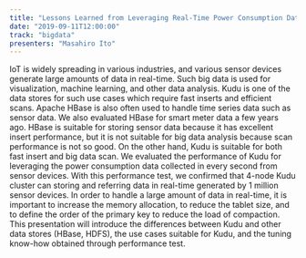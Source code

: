 ```yaml
---
title: "Lessons Learned from Leveraging Real-Time Power Consumption Data with Apache Kudu"
date: "2019-09-11T12:00:00"
track: "bigdata"
presenters: "Masahiro Ito"
---
```


IoT is widely spreading in various industries, and various sensor devices generate large amounts of data in real-time. Such big data is used for visualization, machine learning, and other data analysis. Kudu is one of the data stores for such use cases which require fast inserts and efficient scans. Apache HBase is also often used to handle time series data such as sensor data. We also evaluated HBase for smart meter data a few years ago. HBase is suitable for storing sensor data because it has excellent insert performance, but it is not suitable for big data analysis because scan performance is not so good. On the other hand, Kudu is suitable for both fast insert and big data scan. We evaluated the performance of Kudu for leveraging the power consumption data collected in every second from sensor devices. With this performance test, we confirmed that 4-node Kudu cluster can storing and referring data in real-time generated by 1 million sensor devices. In order to handle a large amount of data in real-time, it is important to increase the memory allocation, to reduce the tablet size, and to define the order of the primary key to reduce the load of compaction. This presentation will introduce the differences between Kudu and other data stores (HBase, HDFS), the use cases suitable for Kudu, and the tuning know-how obtained through performance test.